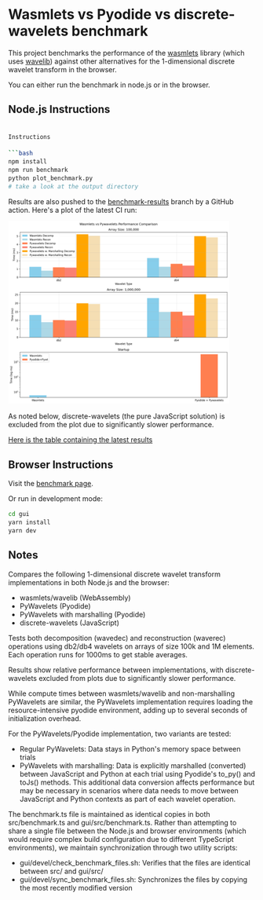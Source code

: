 # Wasmlets vs Pyodide vs discrete-wavelets benchmark

This project benchmarks the performance of the [wasmlets](https://github.com/flatironinstitute/wasmlets) library (which uses [wavelib](https://github.com/rafat/wavelib)) against other alternatives for the 1-dimensional discrete wavelet transform in the browser.

You can either run the benchmark in node.js or in the browser.

## Node.js Instructions

```bash

Instructions

```bash
npm install
npm run benchmark
python plot_benchmark.py
# take a look at the output directory
```

Results are also pushed to the [benchmark-results](https://github.com/magland/web-wavelets-benchmarking/tree/benchmark-results) branch by a GitHub action. Here's a plot of the latest CI run:

<img alt="Latest results" src="https://raw.githubusercontent.com/magland/web-wavelets-benchmarking/refs/heads/benchmark-results/benchmark-results/benchmark.png" width=450 />

As noted below, discrete-wavelets (the pure JavaScript solution) is excluded from the plot due to significantly slower performance.

[Here is the table containing the latest results](https://github.com/magland/web-wavelets-benchmarking/blob/benchmark-results/benchmark-results/benchmark.md)

## Browser Instructions

Visit the [benchmark page](https://magland.github.io/web-wavelets-benchmarking/).

Or run in development mode:

```bash
cd gui
yarn install
yarn dev
```

## Notes

Compares the following 1-dimensional discrete wavelet transform implementations in both Node.js and the browser:
- wasmlets/wavelib (WebAssembly)
- PyWavelets (Pyodide)
- PyWavelets with marshalling (Pyodide)
- discrete-wavelets (JavaScript)

Tests both decomposition (wavedec) and reconstruction (waverec) operations using db2/db4 wavelets on arrays of size 100k and 1M elements. Each operation runs for 1000ms to get stable averages.

Results show relative performance between implementations, with discrete-wavelets excluded from plots due to significantly slower performance.

While compute times between wasmlets/wavelib and non-marshalling PyWavelets are similar, the PyWavelets implementation requires loading the resource-intensive pyodide environment, adding up to several seconds of initialization overhead.

For the PyWavelets/Pyodide implementation, two variants are tested:
- Regular PyWavelets: Data stays in Python's memory space between trials
- PyWavelets with marshalling: Data is explicitly marshalled (converted) between JavaScript and Python at each trial using Pyodide's to_py() and toJs() methods. This additional data conversion affects performance but may be necessary in scenarios where data needs to move between JavaScript and Python contexts as part of each wavelet operation.

The benchmark.ts file is maintained as identical copies in both src/benchmark.ts and gui/src/benchmark.ts. Rather than attempting to share a single file between the Node.js and browser environments (which would require complex build configuration due to different TypeScript environments), we maintain synchronization through two utility scripts:
- gui/devel/check_benchmark_files.sh: Verifies that the files are identical between src/ and gui/src/
- gui/devel/sync_benchmark_files.sh: Synchronizes the files by copying the most recently modified version
